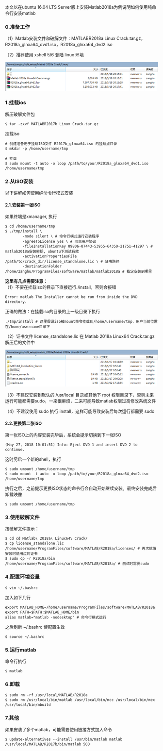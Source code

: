 本文以在ubuntu 16.04 LTS Server版上安装Matlab2018a为例说明如何使用纯命令行安装matlab

### 0.准备工作

（1）Matlab安装文件和破解文件：MATLABR2018a Linux Crack.tar.gz，R2018a_glnxa64_dvd1.iso，R2018a_glnxa64_dvd2.iso

（2）推荐使用 xshell 5/6 登陆 linux 环境

![](/assets/linux_012_001.png)

### 1.挂载ios

解压破解文件包

```shell
$ tar -zxvf MATLABR2017b_Linux_Crack.tar.gz
```

挂载iso

```shell
# 创建准备用于挂载ISO文件 R2017b_glnxa64.iso 的挂载点目录
$ mkdir -p /home/username/tmp

# 挂载
$ sudo mount -t auto -o loop /path/to/your/R2018a_glnxa64_dvd1.iso /home/username/tmp
```

### 2.从ISO安装

以下讲解如何使用纯命令行模式安装

#### 2.1.安装第一张ISO

如果终端是xmanager, 执行

```shell
$ cd /home/username/tmp
$ ./tmp/install \
        -mode silent \ # 命令行模式运行安装程序
        -agreeToLicense yes \ # 同意用户协议
        -fileInstallationKey 09806-07443-53955-64350-21751-41297 \ # matlab2018a安装密钥, ubuntu下测试有效
        -activationPropertiesFile /path/to/crack_dir/license_standalone.lic \ # 证书路径
        -destinationFolder /home/zanghu/ProgramFiles/software/matlab/matlab2018a # 指定安装到哪里
```

**这里有几点需要注意：**  
（1）不要在挂载iso的目录下直接运行./install，否则会报错

```shell
Error: matlab The Installer cannot be run from inside the DVD directory.
```

正确的做法：在挂载iso的目录的上一级目录下执行

```shell
./tmp/install # 这里假设iso被mount命令挂载到/home/username/tmp，用户当前位置在/home/username目录下
```

（2）证书文件 license\_standalone.lic 在 Matlab 2018a Linux64 Crack.tar.gz 解压后的文件中

![](/assets/linux_012_002.png)

（3）不建议安装到默认的 /usr/local 目录或其他下 root 权限目录下，否则未来运行可能都需要sudo，一来很麻烦，二来可能导致matlab权限过高修改系统文件

（4）不建议使用 sudo 执行 install，这样可能导致安装后每次运行都需要 sudo

#### 2.2.更换第二张ISO

第一张ISO上的内容安装完毕后，系统会提示切换到下一张ISO

```shell
(May 27, 2018 10:01:51) Info: Eject DVD 1 and insert DVD 2 to continue.
```

这时另启一个新的shell，执行

```shell
$ sudo umount /home/username/tmp
$ sudo mount -t auto -o loop /path/to/your/R2018a_glnxa64_dvd2.iso /home/username/tmp
```

执行之后，之前提示更换ISO状态的命令行会自动开始继续安装。最终安装完成后卸载映像

```shell
$ sudo umount /home/username/tmp
```

### 3.使用破解文件

按破解文件提示：

```shell
$ cd cd Matlab\ 2018a\ Linux64\ Crack/
$ cp license_standalone.lic /home/username/ProgramFiles/software/MATLAB/R2018a/licenses/ # 再次赋值安装时使用过的证书 
$ sudo cp -r R2018a/bin /home/username/ProgramFiles/software/MATLAB/R2018a/ # 测试时需要sudo
```

### 4.配置环境变量

```shell
$ vim ~/.bashrc
```

加入如下几行

```shell
export MATLAB_HOME=/home/username/ProgramFiles/software/MATLAB/R2018a
export PATH=$PATH:$MATLAB_HOME/bin
alias matlab="matlab -nodesktop" # 命令行模式运行
```

之后刷新 ~/.bashrc 使配置生效

```shell
$ source ~/.bashrc
```

### 5.运行matlab

命令行执行

```shell
$ matlab
```

### 6.卸载

```shell
$ sudo rm -rf /usr/local/MATLAB/R2018a
$ sudo rm /usr/local/bin/matlab /usr/local/bin/mcc /usr/local/bin/mex /usr/local/bin/mbuild
```

### 7.其他

如果安装了多个matlab，可能需要使用链接方式加入命令

```shell
$ update-alternatives --install /usr/bin/matlab matlab /usr/local/MATLAB/R2017b/bin/matlab 500
```



